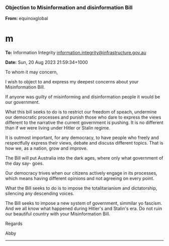 ### Objection to Misinformation and disinformation Bill

**From:** equinoxglobal
# m

**To:** Information Integrity [<information.integrity@infrastructure.gov.au>](mailto:information.integrity@infrastructure.gov.au)

**Date:** Sun, 20 Aug 2023 21:59:34+1000

To whom it may concern,

I wish to object to and express my deepest concerns about your Misinformation Bill.

If anyone was guilty of misinforming and disinformation people it would be our government.

What this bill seeks to do is to restrict our freedom of speach, undermine our democratic processes and punish those
who dare to express the views different to the narrative the current government is pushing. It is no different than if we
were living under Hitler or Stalin regime.

It is outmost important, for any democracy, to have people who freely and respectfully express their views, debate
and discuss different topics. That is how we, as a nation, grow and improve.

The Bill will put Australia into the dark ages, where only what government of the day say- goes.

Our democracy trives when our citizens actively engage in its processes, which means having different opinions and
not agreeing on every point.

What the Bill seeks to do is to impose the totalitarianism and dictatorship, silencing any descending voices.

The Bill seeks to impose a new system of government, simmilar yo fascism. And we all know what happened during
Hitler's and Stalin's era. Do not ruin our beautiful country with your Misinformation Bill.

Regards

Abby


-----

